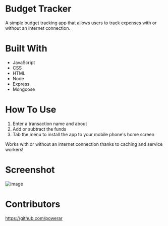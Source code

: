 # Budget Tracker
A simple budget tracking app that allows users to track expenses with or without an internet connection.

# Built With
* JavaScript
* CSS
* HTML
* Node
* Express
* Mongoose

# How To Use
1. Enter a transaction name and about
2. Add or subtract the funds
3. Tab the menu to install the app to your mobile phone's home screen

Works with or without an internet connection thanks to caching and service workers!

# Screenshot
![image](https://user-images.githubusercontent.com/78888642/124391918-ed6b5d00-dcc0-11eb-9a04-18657cc71689.png)

# Contributors
https://github.com/powerar
